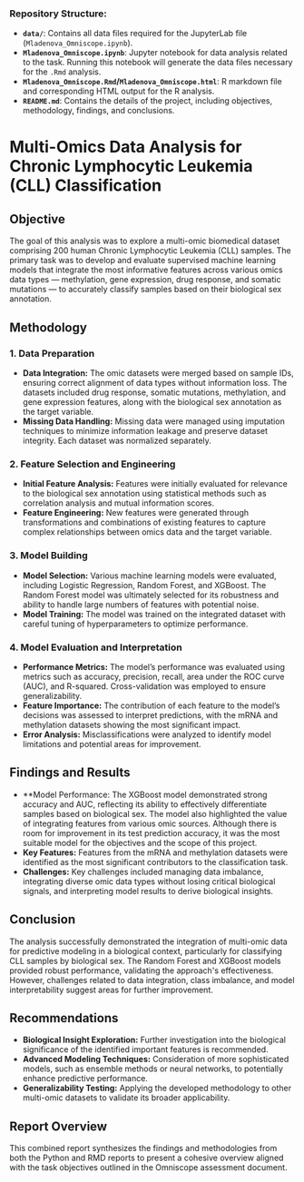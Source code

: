 ### Repository Structure:
- **`data/`**: Contains all data files required for the JupyterLab file (`Mladenova_Omniscope.ipynb`).
- **`Mladenova_Omniscope.ipynb`**: Jupyter notebook for data analysis related to the task. Running this notebook will generate the data files necessary for the `.Rmd` analysis.
- **`Mladenova_Omniscope.Rmd`/`Mladenova_Omniscope.html`**: R markdown file and corresponding HTML output for the R analysis.
- **`README.md`**: Contains the details of the project, including objectives, methodology, findings, and conclusions.
  
# Multi-Omics Data Analysis for Chronic Lymphocytic Leukemia (CLL) Classification

## Objective
The goal of this analysis was to explore a multi-omic biomedical dataset comprising 200 human Chronic Lymphocytic Leukemia (CLL) samples. The primary task was to develop and evaluate supervised machine learning models that integrate the most informative features across various omics data types — methylation, gene expression, drug response, and somatic mutations — to accurately classify samples based on their biological sex annotation.

## Methodology
### 1. Data Preparation
- **Data Integration:** The omic datasets were merged based on sample IDs, ensuring correct alignment of data types without information loss. The datasets included drug response, somatic mutations, methylation, and gene expression features, along with the biological sex annotation as the target variable.
- **Missing Data Handling:** Missing data were managed using imputation techniques to minimize information leakage and preserve dataset integrity. Each dataset was normalized separately.

### 2. Feature Selection and Engineering
- **Initial Feature Analysis:** Features were initially evaluated for relevance to the biological sex annotation using statistical methods such as correlation analysis and mutual information scores.
- **Feature Engineering:** New features were generated through transformations and combinations of existing features to capture complex relationships between omics data and the target variable.

### 3. Model Building
- **Model Selection:** Various machine learning models were evaluated, including Logistic Regression, Random Forest, and XGBoost. The Random Forest model was ultimately selected for its robustness and ability to handle large numbers of features with potential noise.
- **Model Training:** The model was trained on the integrated dataset with careful tuning of hyperparameters to optimize performance.

### 4. Model Evaluation and Interpretation
- **Performance Metrics:** The model’s performance was evaluated using metrics such as accuracy, precision, recall, area under the ROC curve (AUC), and R-squared. Cross-validation was employed to ensure generalizability.
- **Feature Importance:** The contribution of each feature to the model’s decisions was assessed to interpret predictions, with the mRNA and methylation datasets showing the most significant impact.
- **Error Analysis:** Misclassifications were analyzed to identify model limitations and potential areas for improvement.

## Findings and Results
- **Model Performance: The XGBoost model demonstrated strong accuracy and AUC, reflecting its ability to effectively differentiate samples based on biological sex. The model also highlighted the value of integrating features from various omic sources. Although there is room for improvement in its test prediction accuracy, it was the most suitable model for the objectives and the scope of this project. 
- **Key Features:** Features from the mRNA and methylation datasets were identified as the most significant contributors to the classification task.
- **Challenges:** Key challenges included managing data imbalance, integrating diverse omic data types without losing critical biological signals, and interpreting model results to derive biological insights.

## Conclusion
The analysis successfully demonstrated the integration of multi-omic data for predictive modeling in a biological context, particularly for classifying CLL samples by biological sex. The Random Forest and XGBoost models provided robust performance, validating the approach's effectiveness. However, challenges related to data integration, class imbalance, and model interpretability suggest areas for further improvement.

## Recommendations
- **Biological Insight Exploration:** Further investigation into the biological significance of the identified important features is recommended.
- **Advanced Modeling Techniques:** Consideration of more sophisticated models, such as ensemble methods or neural networks, to potentially enhance predictive performance.
- **Generalizability Testing:** Applying the developed methodology to other multi-omic datasets to validate its broader applicability.

## Report Overview
This combined report synthesizes the findings and methodologies from both the Python and RMD reports to present a cohesive overview aligned with the task objectives outlined in the Omniscope assessment document.
